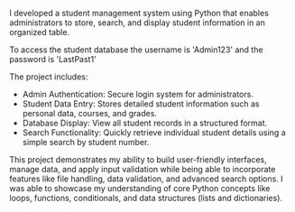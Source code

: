 I developed a student management system using Python that enables administrators to store, search, and display student information in an organized table. 

To access the student database the username is 'Admin123' and the password is 'LastPast1'

The project includes:
- Admin Authentication: Secure login system for administrators.
- Student Data Entry: Stores detailed student information such as personal data, courses, and grades.
- Database Display: View all student records in a structured format.
- Search Functionality: Quickly retrieve individual student details using a simple search by student number.

This project demonstrates my ability to build user-friendly interfaces, manage data, and apply input validation while being able to incorporate features like file handling, data validation, and advanced search options. I was able to showcase my understanding of core Python concepts like loops, functions, conditionals, and data structures (lists and dictionaries). 
